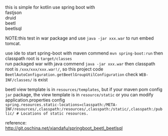 this is simple for kotlin use spring boot with  
fastjson  
druid  
beetl  
beetlsql  
  
  
NOTE:this test in war package and use `java -jar xxx.war` to run embed tomcat.    
  
use ide to start spring-boot with maven commend `mvn spring-boot:run` then classpath root is `target/classes`  
run packaged war with java commend `java -jar xxx.war` then classpath root is `/xxx/xxx/xxx.war!/`, so this project code `BeetlAutoConfiguration.getBeetlGroupUtilConfiguration` check `WEB-INF/classes/` is exist


beetl view template is in `resources/templates`, but if your maven pom config `jar` package, the view template is in `resource/static` or you can modify application.properties config  
`spring.resources.static-locations=classpath:/META-INF/resources/,classpath:/resources/,classpath:/static/,classpath:/public/ # Locations of static resources.`  

reference:  
http://git.oschina.net/xiandafu/springboot_beetl_beetlsql  
